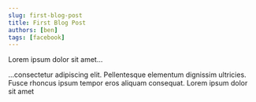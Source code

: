```yaml
---
slug: first-blog-post
title: First Blog Post
authors: [ben]
tags: [facebook]
---
```


Lorem ipsum dolor sit amet...

<!-- truncate -->

...consectetur adipiscing elit. Pellentesque elementum dignissim ultricies. Fusce rhoncus ipsum tempor eros aliquam consequat. Lorem ipsum dolor sit amet
